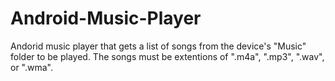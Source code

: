 # Android-Music-Player
Andorid music player that gets a list of songs from the device's "Music" folder to be played.
The songs must be extentions of ".m4a", ".mp3", ".wav", or ".wma".
